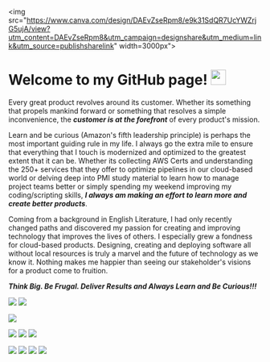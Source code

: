 <img src="https://www.canva.com/design/DAEvZseRpm8/e9k31SdQR7UcYWZrjG5ujA/view?utm_content=DAEvZseRpm8&utm_campaign=designshare&utm_medium=link&utm_source=publishsharelink" width=3000px">

# Welcome to my GitHub page! <img src="https://raw.githubusercontent.com/MartinHeinz/MartinHeinz/master/wave.gif" width="30px">
Every great product revolves around its customer. Whether its something that propels mankind forward or something that resolves a simple inconvenience, the ***customer is at the forefront*** of every product's mission.

Learn and be curious (Amazon's fifth leadership principle) is perhaps the most important guiding rule in my life. I always go the extra mile to ensure that everything that I touch is modernized and optimized to the greatest extent that it can be. Whether its collecting AWS Certs and understanding the 250+ services that they offer to optimize pipelines in our cloud-based world or delving deep into PMI study material to learn how to manage project teams better or simply spending my weekend improving my coding/scripting skills, ***I always am making an effort to learn more and create better products***.

Coming from a background in English Literature, I had only recently changed paths and discovered my passion for creating and improving technology that improves the lives of others. I especially grew a fondness for cloud-based products. Designing, creating and deploying software all without local resources is truly a marvel and the future of technology as we know it. Nothing makes me happier than seeing our stakeholder's visions for a product come to fruition.

***Think Big. Be Frugal. Deliver Results and Always Learn and Be Curious!!!***

![](https://img.shields.io/badge/OS-Windows-informational?style=flat&logo=windows&logoColor=white&color=2bbc8a)
![](https://img.shields.io/badge/OS-Linux-informational?style=flat&logo=linux&logoColor=white&color=2bbc8a)

![](https://img.shields.io/badge/Editor-VS_Code-informational?style=flat&logo=visual-studio-code&logoColor=white&color=007ACC)

![](https://img.shields.io/badge/Code-Python-informational?style=flat&logo=python&logoColor=white&color=2bbc8a)
![](https://img.shields.io/badge/Code-Java-informational?style=flat&logo=java&logoColor=white&color=2bbc8a)
![](https://img.shields.io/badge/Code-HTML5-informational?style=flat&logo=html5&logoColor=white&color=2bbc8a)

![](https://img.shields.io/badge/Tools-Amazon_AWS-informational?style=flat&logo=amazonaws&logoColor=white&color=007ACC)
![](https://img.shields.io/badge/Tools-MySQL-informational?style=flat&logo=mysql&logoColor=white&color=007ACC)
![](https://img.shields.io/badge/Tools-Docker-informational?style=flat&logo=docker&logoColor=white&color=007ACC)
![](https://img.shields.io/badge/Tools-Terraform-informational?style=flat&logo=terraform&logoColor=white&color=007ACC)
